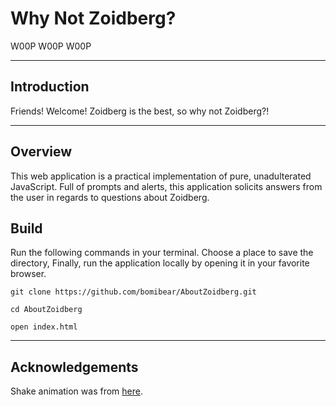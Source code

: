 # Why Not Zoidberg?
W00P W00P W00P

---
## Introduction
Friends!  Welcome!  Zoidberg is the best, so why not Zoidberg?!

---
## Overview
This web application is a practical implementation of pure, unadulterated JavaScript.  Full of prompts and alerts, this application solicits answers from the user in regards to questions about Zoidberg.

## Build
Run the following commands in your terminal.  Choose a place to save the directory, Finally, run the application locally by opening it in your favorite browser.

```
git clone https://github.com/bomibear/AboutZoidberg.git

cd AboutZoidberg

open index.html
```

---
## Acknowledgements
Shake animation was from [here](https://www.w3schools.com/howto/tryit.asp?filename=tryhow_css_image_shake).